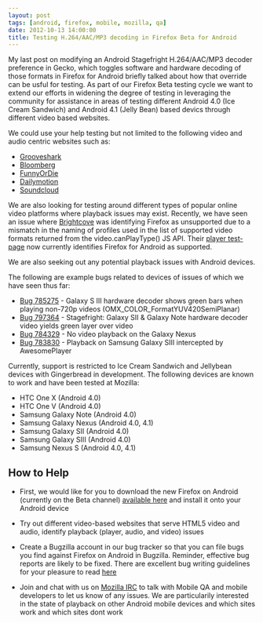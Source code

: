 ```yaml
---
layout: post
tags: [android, firefox, mobile, mozilla, qa]
date: 2012-10-13 14:00:00
title: Testing H.264/AAC/MP3 decoding in Firefox Beta for Android
---
```


My last post on modifying an Android Stagefright H.264/AAC/MP3 decoder preference in Gecko, which toggles software and hardware decoding of  those formats in Firefox for Android briefly talked about how that override can be usful for testing. As part of our Firefox Beta testing cycle we want to extend our efforts in widening the degree of testing in leveraging the community for assistance in areas of testing different Android 4.0 (Ice Cream Sandwich) and Android 4.1 (Jelly Bean) based devics through different video based websites.

We could use your help testing but not limited to the following video and audio centric websites such as:

* [Grooveshark][] 
* [Bloomberg][]
* [FunnyOrDie][]
* [Dailymotion][]
* [Soundcloud][]

We are also looking for testing around different types of popular online video platforms where playback issues may exist. Recently, we have seen an issue where [Brightcove][] was identifying Firefox as unsupported due to a mismatch in the naming of profiles used in the list of supported video formats returned from the video.canPlayType() JS API. Their [player test-page](http://admin.brightcove.com/html5support/index.html) now currently identifies Firefox for Android as supported.

We are also seeking out any potential playback issues with Android devices. 

The following are example bugs related to devices of issues of which we have seen thus far:

* [Bug 785275][] - Galaxy S III hardware decoder shows green bars when playing non-720p videos (OMX_COLOR_FormatYUV420SemiPlanar)
* [Bug 797364][] - Stagefright: Galaxy SII & Galaxy Note hardware decoder video yields green layer over video
* [Bug 784329][] - No video playback on the Galaxy Nexus
* [Bug 783830][] - Playback on Samsung Galaxy SIII intercepted by AwesomePlayer
 
Currently, support is restricted to Ice Cream Sandwich and Jellybean devices with Gingerbread in development. The following devices are known to work and have been tested at Mozilla:

* HTC One X (Android 4.0)
* HTC One V (Android 4.0)
* Samsung Galaxy Note (Android 4.0)
* Samsung Galaxy Nexus (Android 4.0, 4.1)
* Samsung Galaxy SII (Android 4.0)
* Samsung Galaxy SIII (Android 4.0)
* Samsung Nexus S (Android 4.0, 4.1)

How to Help
-----------

-   First, we would like for you to download the new Firefox on Android
    (currently on the Beta channel) [available here] and install it
    onto your Android device

-   Try out different video-based websites that serve HTML5 video and audio, identify playback (player, audio, and video) issues

-   Create a Bugzilla account in our bug tracker so that you can file
    bugs you find against Firefox on Android in Bugzilla. Reminder,
    effective bug reports are likely to be fixed. There are excellent
    bug writing guidelines for your pleasure to read [here]
    
-   Join and chat with us on [Mozilla IRC](irc://irc.mozilla.org/QA) to talk with Mobile QA and mobile developers to let us know of any issues. We are particularily interested in the state of playback on other Android mobile devices and which sites work and which sites dont work

 [Bug 784329]: http://bugzil.la/784329
 [Bug 783830]: http://bugzil.la/783830
 [Bug 785275]: http://bugzil.la/785275
 [Bug 797364]: http://bugzil.la/797364
 [Grooveshark]: http://html5.grooveshark.com 
 [Bloomberg]: http://www.bloomberg.com
 [FunnyOrDie]: http://www.funnyordie.com
 [Dailymotion]: http://www.dailymotion.com
 [Soundcloud]: http://www.soundcloud.com
 [Brightcove]: http://www.brightcove.com
 [available here]: https://play.google.com/store/apps/details?id=org.mozilla.firefox_beta
 [here]: https://developer.mozilla.org/en/Bug_writing_guidelines